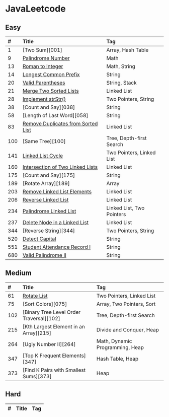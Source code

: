 # JavaLeetcode


## Easy

|#|Title|Tag|
|:------------- |:------------- |:------------- |
|1|[Two Sum][001]|Array, Hash Table|
|9|[Palindrome Number][009]|Math|
|13|[Roman to Integer][013]|Math, String|
|14|[Longest Common Prefix][014]|String|
|20|[Valid Parentheses][020]|String, Stack|
|21|[Merge Two Sorted Lists][021]|Linked List|
|28|[Implement strStr()][028]|Two Pointers, String|
|38|[Count and Say][038]|String|
|58|[Length of Last Word][058]|String|
|83|[Remove Duplicates from Sorted List][083]|Linked List|
|100|[Same Tree][100]|Tree, Depth-first Search|
|141|[Linked List Cycle][141]|Two Pointers, Linked List|
|160|[Intersection of Two Linked Lists][160]|Linked List|
|175|[Count and Say][175]|String|
|189|[Rotate Array][189]|Array|
|203|[Remove Linked List Elements][203]|Linked List|
|206|[Reverse Linked List][206]|Linked List|
|234|[Palindrome Linked List][234]|Linked List, Two Pointers|
|237|[Delete Node in a Linked List][237]|Linked List|
|344|[Reverse String][344]|Two Pointers, String|
|520|[Detect Capital][520]|String|
|551|[Student Attendance Record I][551]|String|
|680|[Valid Palindrome II][680]|String|






## Medium

|#|Title|Tag|
|:------------- |:------------- |:------------- |
|61|[Rotate List][061]|Two Pointers, Linked List|
|75|[Sort Colors][075]|Array, Two Pointers, Sort|
|102|[Binary Tree Level Order Traversal][102]|Tree, Depth-first Search|
|215|[Kth Largest Element in an Array][215]|Divide and Conquer, Heap|
|264|[Ugly Number II][264]|Math, Dynamic Programming, Heap|
|347|[Top K Frequent Elements][347]|Hash Table, Heap|
|373|[Find K Pairs with Smallest Sums][373]|Heap|



## Hard

|#|Title|Tag|
|:------------- |:------------- |:------------- |







[src]: https://github.com/Blankj/awesome-java-leetcode/tree/master/src
[note]: https://github.com/Blankj/awesome-java-leetcode/tree/master/note
[companies]: https://github.com/Blankj/awesome-java-leetcode/blob/master/Companies.md

[009]: https://github.com/notyao/Java-Leetcode/blob/master/PalindromeNumber.java
[013]: https://github.com/notyao/Java-Leetcode/blob/master/String/RomanToInteger.java
[014]: https://github.com/notyao/Java-Leetcode/blob/master/String/LongestCommonPrefix.java
[020]: https://github.com/notyao/Java-Leetcode/blob/master/String/ValidParentheses.java
[021]: https://github.com/notyao/Java-Leetcode/blob/master/Linked%20List/MergeTwoSortedLists.java
[028]: https://github.com/notyao/Java-Leetcode/blob/master/String/ImplementstrStr.java
[083]: https://github.com/notyao/Java-Leetcode/blob/master/Linked%20List/RemoveDuplicatesFromSortedList.java
[141]: https://github.com/notyao/Java-Leetcode/blob/master/Linked%20List/LinkedListCycle.java
[160]: https://github.com/notyao/Java-Leetcode/blob/master/Linked%20List/IntersectionOfTwoLinkedLists.java
[203]: https://github.com/notyao/Java-Leetcode/blob/master/Linked%20List/RemoveLinkedListElements.java
[206]: https://github.com/notyao/Java-Leetcode/blob/master/Linked%20List/ReverseLinkedList.java
[234]: https://github.com/notyao/Java-Leetcode/blob/master/Linked%20List/PalindromeLinkedList.java
[237]: https://github.com/notyao/Java-Leetcode/blob/master/DeleteNodeInALinkedList.java
[520]: https://github.com/notyao/Java-Leetcode/blob/master/String/DetectCapital.java
[551]: https://github.com/notyao/Java-Leetcode/blob/master/String/StudentAttendanceRecord.java
[680]: https://github.com/notyao/Java-Leetcode/blob/master/String/ValidPalindromeII.java


[061]: https://github.com/notyao/Java-Leetcode/blob/master/Linked%20List/RotateList.java
[554]: https://github.com/Blankj/awesome-java-leetcode/blob/master/note/554/README.md

[004]: https://github.com/Blankj/awesome-java-leetcode/blob/master/note/004/README.md
[010]: https://github.com/Blankj/awesome-java-leetcode/blob/master/note/010/README.md

